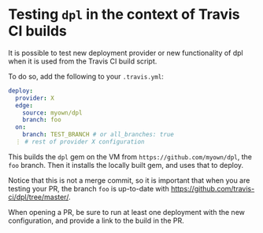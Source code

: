 # Testing `dpl` in the context of Travis CI builds

It is possible to test new deployment provider or new functionality
of dpl when it is used from the Travis CI build script.

To do so, add the following to your `.travis.yml`:

```yaml
deploy:
  provider: X
  edge:
  	source: myown/dpl
    branch: foo
  on:
  	branch: TEST_BRANCH # or all_branches: true
  ⋮ # rest of provider X configuration
```

This builds the `dpl` gem on the VM
from `https://github.com/myown/dpl`, the `foo` branch.
Then it installs the locally built gem,
and uses that to deploy.

Notice that this is not a merge commit, so it is important
that when you are testing your PR, the branch `foo` is up-to-date
with https://github.com/travis-ci/dpl/tree/master/.

When opening a PR, be sure to run at least one deployment with the new configuration,
and provide a link to the build in the PR.
